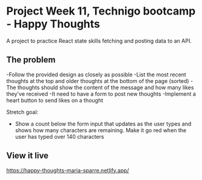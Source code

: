 # Project Week 11, Technigo bootcamp - Happy Thoughts 

A project to practice React state skills fetching and posting data to an API.

## The problem

-Follow the provided design as closely as possible
-List the most recent thoughts at the top and older thoughts at the bottom of the page (sorted)
-The thoughts should show the content of the message and how many likes they've received
-It need to have a form to post new thoughts
-Implement a heart button to send likes on a thought

Stretch goal:
- Show a count below the form input that updates as the user types and shows how many characters are remaining. Make it go red when the user has typed over 140 characters

## View it live

https://happy-thoughts-maria-sparre.netlify.app/
